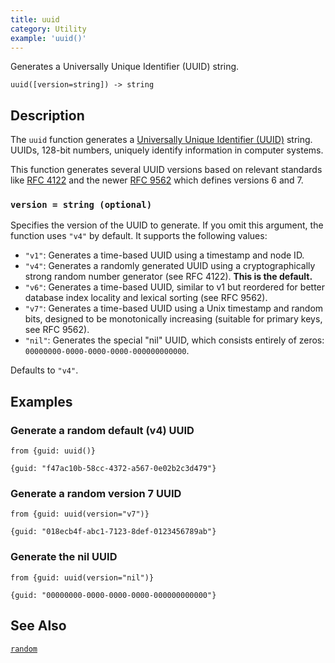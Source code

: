 ```yaml
---
title: uuid
category: Utility
example: 'uuid()'
---
```


Generates a Universally Unique Identifier (UUID) string.

```tql
uuid([version=string]) -> string
```

## Description

The `uuid` function generates a [Universally Unique Identifier
(UUID)](https://en.wikipedia.org/wiki/Universally_unique_identifier) string.
UUIDs, 128-bit numbers, uniquely identify information in computer systems.

This function generates several UUID versions based on relevant standards like
[RFC 4122](https://www.rfc-editor.org/rfc/rfc4122.html) and the newer [RFC
9562](https://www.rfc-editor.org/rfc/rfc9562.html) which defines versions 6 and
7.

### `version = string (optional)`

Specifies the version of the UUID to generate. If you omit this argument, the
function uses `"v4"` by default. It supports the following values:

- `"v1"`: Generates a time-based UUID using a timestamp and node ID.
- `"v4"`: Generates a randomly generated UUID using a cryptographically strong
  random number generator (see RFC 4122). **This is the default.**
- `"v6"`: Generates a time-based UUID, similar to v1 but reordered for better
  database index locality and lexical sorting (see RFC 9562).
- `"v7"`: Generates a time-based UUID using a Unix timestamp and random bits,
  designed to be monotonically increasing (suitable for primary keys, see RFC
  9562).
- `"nil"`: Generates the special "nil" UUID, which consists entirely of zeros:
  `00000000-0000-0000-0000-000000000000`.

Defaults to `"v4"`.

## Examples

### Generate a random default (v4) UUID

```tql
from {guid: uuid()}
```

```tql
{guid: "f47ac10b-58cc-4372-a567-0e02b2c3d479"}
```

### Generate a random version 7 UUID

```tql
from {guid: uuid(version="v7")}
```

```tql
{guid: "018ecb4f-abc1-7123-8def-0123456789ab"}
```

### Generate the nil UUID

```tql
from {guid: uuid(version="nil")}
```

```tql
{guid: "00000000-0000-0000-0000-000000000000"}
```

## See Also

[`random`](/reference/functions/random)
